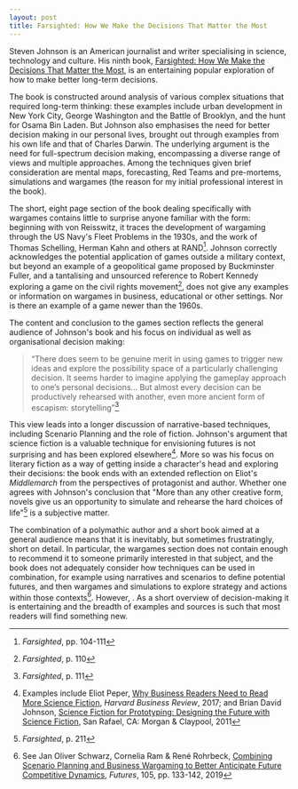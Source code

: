 ```yaml
---
layout: post
title: Farsighted: How We Make the Decisions That Matter the Most
---
```


Steven Johnson is an American journalist and writer specialising in science, technology and culture. His ninth book, [Farsighted: How We Make the Decisions That Matter the Most](https://amzn.to/2TlWqVD), is an entertaining popular exploration of how to make better long-term decisions. 

The book is constructed around analysis of various complex situations that required long-term thinking: these examples include urban development in New York City, George Washington and the Battle of Brooklyn, and the hunt for Osama Bin Laden. But Johnson also emphasises the need for better decision making in our personal lives, brought out through examples from his own life and that of Charles Darwin. The underlying argument is the need for full-spectrum decision making, encompassing a diverse range of views and multiple approaches. Among the techniques given brief consideration are mental maps, forecasting, Red Teams and pre-mortems, simulations and wargames (the reason for my initial professional interest in the book).

The short, eight page section of the book dealing specifically with wargames contains little to surprise anyone familiar with the form: beginning with von Reisswitz, it traces the development of wargaming through the US Navy's Fleet Problems in the 1930s, and the work of Thomas Schelling, Herman Kahn and others at RAND[^1]. Johnson correctly acknowledges the potential application of games outside a military context, but beyond an example of a geopolitical game proposed by Buckminster Fuller, and a tantalising and unsourced reference to Robert Kennedy exploring a game on the civil rights movement[^2], does not give any examples or information on wargames in business, educational or other settings. Nor is there an example of a game newer than the 1960s. 

The content and conclusion to the games section reflects the general audience of Johnson's book and his focus on individual as well as organisational decision making: 

> “There does seem to be genuine merit in using games to trigger new ideas and explore the possibility space of a particularly challenging decision. It seems harder to imagine applying the gameplay approach to one’s personal decisions... But almost every decision can be productively rehearsed with another, even more ancient form of escapism: storytelling”[^3]

This view leads into a longer discussion of narrative-based techniques, including Scenario Planning and the role of fiction. Johnson's argument that science fiction is a valuable technique for envisioning futures is not surprising and has been explored elsewhere[^4]. More so was his focus on literary fiction as a way of getting inside a character's head and exploring their decisions: the book ends with an extended reflection on Eliot's *Middlemarch* from the perspectives of protagonist and author. Whether one agrees with Johnson's conclusion that "More than any other creative form, novels give us an opportunity to simulate and rehearse the hard choices of life"[^5] is a subjective matter.

The combination of a polymathic author and a short book aimed at a general audience means that it is inevitably, but sometimes frustratingly, short on detail. In particular, the wargames section does not contain enough to recommend it to someone primarily interested in that subject, and the book does not adequately consider how techniques can be used in combination, for example using narratives and scenarios to define potential futures, and then wargames and simulations to explore strategy and actions within those contexts[^6]. However, . As a short overview of decision-making it is entertaining and the breadth of examples and sources is such that most readers will find something new. 

[^1]: *Farsighted*, pp. 104-111
[^2]: *Farsighted*, p. 110
[^3]: *Farsighted*, p. 111
[^4]: Examples include Eliot Peper, [Why Business Readers Need to Read More Science Fiction](https://hbr.org/2017/07/why-business-leaders-need-to-read-more-science-fiction), *Harvard Business Review*, 2017; and Brian David Johnson, [Science Fiction for Prototyping: Designing the Future with Science Fiction](https://amzn.to/2H1cMMR), San Rafael, CA: Morgan & Claypool, 2011
[^5]: *Farsighted*, p. 211
[^6]: See Jan Oliver Schwarz, Cornelia Ram & René Rohrbeck, [Combining Scenario Planning and Business Wargaming to Better Anticipate Future Competitive Dynamics](https://www.sciencedirect.com/science/article/pii/S0016328718300545), *Futures*, 105, pp. 133-142, 2019
